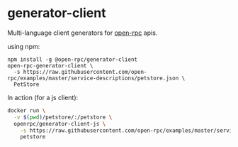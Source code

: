 # generator-client
Multi-language client generators for [open-rpc](https://github.com/open-rpc/spec) apis.

using npm:
```
npm install -g @open-rpc/generator-client
open-rpc-generator-client \
  -s https://raw.githubusercontent.com/open-rpc/examples/master/service-descriptions/petstore.json \
  PetStore
```
In action (for a js client):
```sh
docker run \
  -v $(pwd)/petstore/:/petstore \
  openrpc/generator-client-js \
    -s https://raw.githubusercontent.com/open-rpc/examples/master/service-descriptions/petstore.json
    petstore
```
